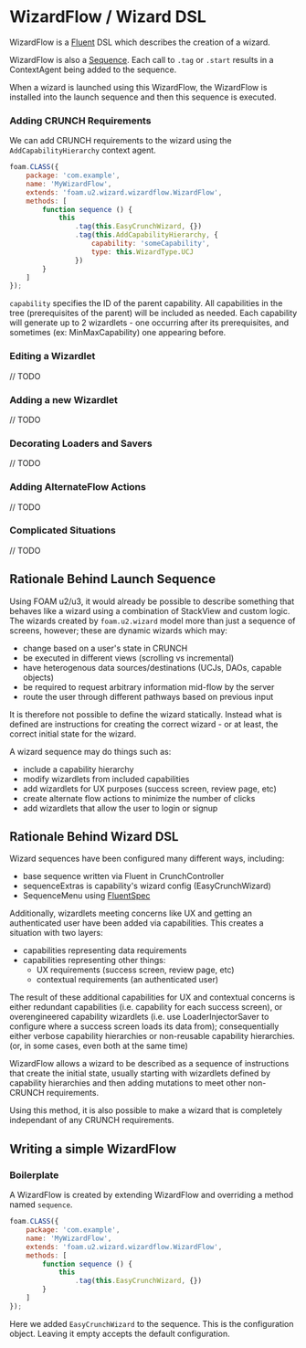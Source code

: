 # WizardFlow / Wizard DSL

WizardFlow is a [Fluent](../../../core/Fluent.js) DSL which describes the
creation of a wizard.

WizardFlow is also a [Sequence](../../../util/async/Sequence.js). Each call to
`.tag` or `.start` results in a ContextAgent being added to the sequence.

When a wizard is launched using this WizardFlow, the WizardFlow is installed
into the launch sequence and then this sequence is executed.

### Adding CRUNCH Requirements

We can add CRUNCH requirements to the wizard using the `AddCapabilityHierarchy`
context agent.

```javascript
foam.CLASS({
    package: 'com.example',
    name: 'MyWizardFlow',
    extends: 'foam.u2.wizard.wizardflow.WizardFlow',
    methods: [
        function sequence () {
            this
                .tag(this.EasyCrunchWizard, {})
                .tag(this.AddCapabilityHierarchy, {
                    capability: 'someCapability',
                    type: this.WizardType.UCJ
                })
        }
    ]
});
```

`capability` specifies the ID of the parent capability. All capabilities in
the tree (prerequisites of the parent) will be included as needed.
Each capability will generate up to 2 wizardlets - one occurring after its
prerequisites, and sometimes (ex: MinMaxCapability) one appearing before.

### Editing a Wizardlet

// TODO

### Adding a new Wizardlet

// TODO

### Decorating Loaders and Savers

// TODO

### Adding AlternateFlow Actions

// TODO

### Complicated Situations

// TODO

## Rationale Behind Launch Sequence

Using FOAM u2/u3, it would already be possible to describe something that
behaves like a wizard using a combination of StackView and custom logic.
The wizards created by `foam.u2.wizard` model more than just a sequence
of screens, however; these are dynamic wizards which may:
- change based on a user's state in CRUNCH
- be executed in different views (scrolling vs incremental)
- have heterogenous data sources/destinations (UCJs, DAOs, capable objects)
- be required to request arbitrary information mid-flow by the server
- route the user through different pathways based on previous input

It is therefore not possible to define the wizard statically. Instead
what is defined are instructions for creating the correct wizard - or at
least, the correct initial state for the wizard.

A wizard sequence may do things such as:
- include a capability hierarchy
- modify wizardlets from included capabilities
- add wizardlets for UX purposes (success screen, review page, etc)
- create alternate flow actions to minimize the number of clicks
- add wizardlets that allow the user to login or signup

## Rationale Behind Wizard DSL

Wizard sequences have been configured many different ways, including:
- base sequence written via Fluent in CrunchController
- sequenceExtras is capability's wizard config (EasyCrunchWizard)
- SequenceMenu using [FluentSpec](../../../util/FluentSpec.js)

Additionally, wizardlets meeting concerns like UX and getting an
authenticated user have been added via capabilities. This
creates a situation with two layers:
- capabilities representing data requirements
- capabilities representing other things:
  - UX requirements (success screen, review page, etc)
  - contextual requirements (an authenticated user)

The result of these additional capabilities for UX and contextual concerns
is either redundant capabilities (i.e. capability for each success screen), or
overengineered capability wizardlets (i.e. use LoaderInjectorSaver to configure
where a success screen loads its data from); consequentially either verbose
capability hierarchies or non-reusable capability hierarchies. (or, in some cases,
even both at the same time)

WizardFlow allows a wizard to be described as a sequence of instructions that
create the initial state, usually starting with wizardlets defined by capability
hierarchies and then adding mutations to meet other non-CRUNCH requirements.

Using this method, it is also possible to make a wizard that is completely
independant of any CRUNCH requirements.

## Writing a simple WizardFlow

### Boilerplate

A WizardFlow is created by extending WizardFlow and overriding a method named
`sequence`.

```javascript
foam.CLASS({
    package: 'com.example',
    name: 'MyWizardFlow',
    extends: 'foam.u2.wizard.wizardflow.WizardFlow',
    methods: [
        function sequence () {
            this
                .tag(this.EasyCrunchWizard, {})
        }
    ]
});
```

Here we added `EasyCrunchWizard` to the sequence. This is the configuration object.
Leaving it empty accepts the default configuration.
